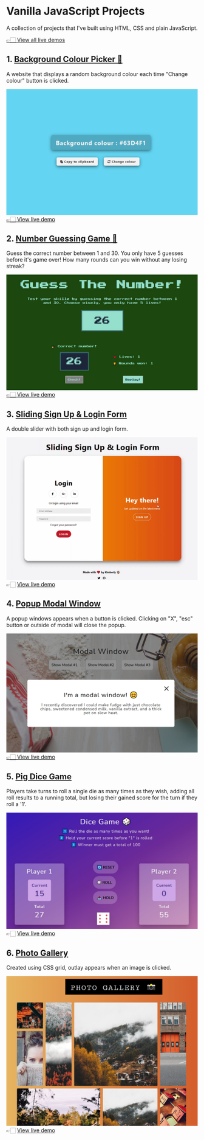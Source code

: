 # Vanilla JavaScript Projects

A collection of projects that I've built using HTML, CSS and plain JavaScript.

[👉🏻 View all live demos](https://vanillajs-only.netlify.app/)

## 1. [Background Colour Picker 🎨](/01-background-colour-picker)

A website that displays a random background colour each time "Change colour" button is clicked.

![Background Colour Picker](00-assets/images/projects/markdown/01-background-colour-picker.png)
[👉🏻 View live demo](https://vanillajs-only.netlify.app/01-background-colour-picker)

## 2. [Number Guessing Game 🎲](/02-number-guessing-game/)

Guess the correct number between 1 and 30. You only have 5 guesses before it's game over! How many rounds can you win without any losing streak?

![Number Guessing Game](00-assets/images/projects/markdown/02-number-guessing-game.jpg)
[👉🏻 View live demo](https://vanillajs-only.netlify.app/02-number-guessing-game)

## 3. [Sliding Sign Up & Login Form](/03-sliding-sign-up-login-form)

A double slider with both sign up and login form.

![Sliding sign up & login form](00-assets/images/projects/markdown/03-sliding-sign-up-login-form.gif)
👉🏻 [View live demo](https://vanillajs-only.netlify.app/03-sliding-sign-up-login-form)

## 4. [Popup Modal Window](/04-popup-modal-window)

A popup windows appears when a button is clicked. Clicking on "X", "esc" button or outside of modal will close the popup.

![Popup Modal Window](00-assets/images/projects/markdown/04-popup-modal-window.png)
[👉🏻 View live demo](https://vanillajs-only.netlify.app/04-popup-modal-window)

## 5. [Pig Dice Game](/05-pig-dice-game/)

Players take turns to roll a single die as many times as they wish, adding all roll results to a running total, but losing their gained score for the turn if they roll a '1'.

![Pig dice game](/00-assets/images/projects/markdown/05-pig-dice-game.png)
👉🏻 [View live demo](https://vanillajs-only.netlify.app/05-pig-dice-game/)

## 6. [Photo Gallery](/06-photo-gallery/)

Created using CSS grid, outlay appears when an image is clicked.

![Photo gallery](00-assets/images/projects/markdown/06-photo-gallery.png)
👉🏻 [View live demo](https://vanillajs-only.netlify.app/06-photo-gallery)
